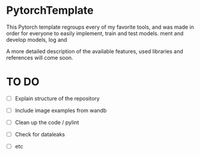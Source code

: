# PytorchTemplate
This Pytorch template regroups every of my favorite tools, and was made in order for everyone to easily implement, train and test models. ment and develop models, log and 

A more detailed description of the available features, used libraries and references will come soon. 

# TO DO 
 - [ ] Explain structure of the repository
 - [ ] Include image examples from wandb 
 - [ ] Clean up the code / pylint 
 - [ ] Check for dataleaks 
 - [ ] etc

